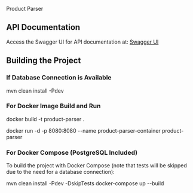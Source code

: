 Product Parser

## API Documentation
Access the Swagger UI for API documentation at: [Swagger UI](http://localhost:8080/swagger-ui/index.htm)

## Building the Project

### If Database Connection is Available

mvn clean install -Pdev

### For Docker Image Build and Run

docker build -t product-parser .

docker run -d -p 8080:8080 --name product-parser-container product-parser


### For Docker Compose (PostgreSQL Included)

To build the project with Docker Compose (note that tests will be skipped due to the need for a database connection):

mvn clean install -Pdev -DskipTests
docker-compose up --build
